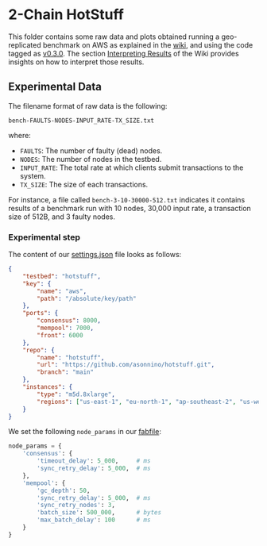 # 2-Chain HotStuff
This folder contains some raw data and plots obtained running a geo-replicated benchmark on AWS as explained in the [wiki](https://github.com/asonnino/hotstuff/wiki), and using the code tagged as [v0.3.0](https://github.com/asonnino/hotstuff/tree/v0.3.0). The section [Interpreting Results](https://github.com/asonnino/hotstuff/wiki/Interpreting-the-Results) of the Wiki provides insights on how to interpret those results.

## Experimental Data
The filename format of raw data is the following:
```
bench-FAULTS-NODES-INPUT_RATE-TX_SIZE.txt
```
where:
- `FAULTS`: The number of faulty (dead) nodes.
- `NODES`: The number of nodes in the testbed.
- `INPUT_RATE`: The total rate at which clients submit transactions to the system.
- `TX_SIZE`: The size of each transactions.

For instance, a file called `bench-3-10-30000-512.txt` indicates it contains results of a benchmark run with 10 nodes, 30,000 input rate, a transaction size of 512B, and 3 faulty nodes.

### Experimental step
The content of our [settings.json](https://github.com/asonnino/hotstuff/blob/main/benchmark/settings.json) file looks as follows:
```json
{
    "testbed": "hotstuff",
    "key": {
        "name": "aws",
        "path": "/absolute/key/path"
    },
    "ports": {
        "consensus": 8000,
        "mempool": 7000,
        "front": 6000
    },
    "repo": {
        "name": "hotstuff",
        "url": "https://github.com/asonnino/hotstuff.git",
        "branch": "main"
    },
    "instances": {
        "type": "m5d.8xlarge",
        "regions": ["us-east-1", "eu-north-1", "ap-southeast-2", "us-west-1", "ap-northeast-1"]
    }
}
```
We set the following `node_params` in our [fabfile](https://github.com/asonnino/hotstuff/blob/main/benchmark/fabfile.py):
```python
node_params = {
    'consensus': {
        'timeout_delay': 5_000,     # ms
        'sync_retry_delay': 5_000,  # ms
    },
    'mempool': {
        'gc_depth': 50,
        'sync_retry_delay': 5_000,  # ms
        'sync_retry_nodes': 3,
        'batch_size': 500_000,      # bytes
        'max_batch_delay': 100      # ms
    }
}
```


